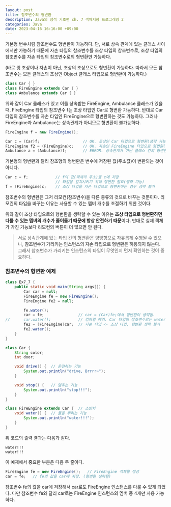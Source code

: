 ```yaml
---
layout: post
title: 참조변수의 형변환
description: Java의 정석 기초편 ch. 7 객체지향 프로그래밍 2
categories: Java
date: 2023-04-16 16:16:00 +09:00
---
```

기본형 변수처럼 참조변수도 형변환이 가능하다. 단, 서로 상속 관계에 있는 클래스 사이에서만 가능하기 때문에 자손 타입의 참조변수를 조상 타입의 참조변수로, 조상 타입의 참조변수를 자손 타입의 참조변수로의 형변환만 가능하다. 

(바로 윗 조상이나 자손이 아닌, 조상의 조상으로도 형변환이 가능하다. 따라서 모든 참조변수는 모든 클래스의 조상인 Object 클래스 타입으로 형변환이 가능하다.)

```java
class Car { }
class FireEngine extends Car { }
class Ambulance extends Car { }
```

위와 같이 Car 클래스가 있고 이를 상속받는 FireEngine, Ambulance 클래스가 있을 때, FireEngine 타입의 참조변수 f는 조상 타입인 Car로 형변환 가능하다. 반대로 Car 타입의 참조변수를 자손 타입인 FireEngine으로 형변환하는 것도 가능하다. 그러나 FireEngine과 Ambulance는 상속관계가 아니므로 형변환이 불가능하다. 

```java
FireEngine f = new FireEngine();

Car c = (Car)f;                   // OK. 조상인 Car 타입으로 형변환(생략 가능)
FireEngine f2 = (FireEngine)c;    // OK. 자손인 FireEngine 타입으로 형변환(생략 불가)
Ambulance a = (Ambulance)f;       // ERROR. 상속관계가 아닌 클래스 간의 형변환 불가
```

기본형의 형변환과 달리 참조형의 형변환은 변수에 저장된 값(주소값)이 변환되는 것이 아니다.

```java
Car c = f;            // f의 값(객체의 주소)을 c에 저장
                      // 타입을 일치시키기 위해 형변환 필요(생략 가능)
f = (FireEngine)c;    // 조상 타입을 자손 타입으로 형변환하는 경우 생략 불가
```

참조변수의 형변환은 그저 리모컨(참조변수)을 다른 종류의 것으로 바꾸는 것뿐이다. 리모컨의 타입을 바꾸는 이유는 사용할 수 있는 멤버 개수를 조절하기 위한 것이다.

위와 같이 조상 타입으로의 형변환을 생략할 수 있는 이유는 **조상 타입으로 형변환하면 다룰 수 있는 멤버의 개수가 줄어들기 때문에 항상 안전하기 때문**이다. 반대로 실제 객체가 가진 기능보다 리모컨의 버튼이 더 많으면 안 된다.

> 서로 상속관계에 있는 타입 간의 형변환은 양방향으로 자유롭게 수행될 수 있으나, **참조변수가 가리키는 인스턴스의 자손 타입으로 형변환은 허용되지 않는다.**
> 그래서 참조변수가 가리키는 인스턴스의 타입이 무엇인지 먼저 확인하는 것이 중요하다.


### 참조변수의 형변환 예제

```java
class Ex7_7 {
	public static void main(String args[]) {
		Car car = null;
		FireEngine fe = new FireEngine();
		FireEngine fe2 = null;

		fe.water();
		car = fe;    			// car = (Car)fe;에서 형변환이 생략됨. 
//		car.water();			// 컴파일 에러. Car 타입의 참조변수로는 water()를 호출할 수 없다. 
		fe2 = (FireEngine)car;	// 자손 타입 <- 조상 타입. 형변환 생략 불가 
		fe2.water();
	}
}

class Car {
	String color;
	int door;

	void drive() { 	// 운전하는 기능 
		System.out.println("drive, Brrrr~");
	}

	void stop() {  	// 멈추는 기능 	
		System.out.println("stop!!!");	
	}
}

class FireEngine extends Car {	// 소방차 
	void water() {	// 물을 뿌리는 기능 
		System.out.println("water!!!");
	}
}
```

위 코드의 출력 결과는 다음과 같다.

```
water!!!
water!!!
```

이 예제에서 중요한 부분은 다음 두 줄이다.

```java
FireEngine fe = new FireEngine();   // FireEngine 객체를 생성
car = fe;   // fe의 값을 car에 저장. (형변환 생략됨)
```

참조변수 fe의 값을 car에 저장해서 car로도 FireEngine 인스턴스를 다룰 수 있게 되었다. 다만 참조변수 fe와 달리 car로는 FireEngine 인스턴스의 멤버 중 4개만 사용 가능하다.

